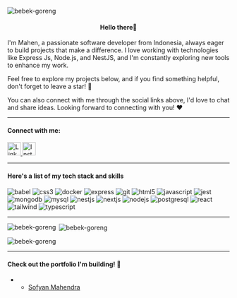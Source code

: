 <p align="left"> <img src="https://komarev.com/ghpvc/?username=bebek-goreng&label=Profile%20views&color=0e75b6&style=flat" alt="bebek-goreng" /> </p>
<h4 align="center">Hello there👋</h4>
<p>I'm Mahen, a passionate software developer from Indonesia, always eager to build projects that make a difference. I love working with technologies like Express Js, Node.js, and NestJS, and I'm constantly exploring new tools to enhance my work.

Feel free to explore my projects below, and if you find something helpful, don't forget to leave a star! 🌟

You can also connect with me through the social links above, I'd love to chat and share ideas. Looking forward to connecting with you! ❤️</p>


---

<h4 align="left">Connect with me:</h4>
<p align="left">
  <a href="https://linkedin.com/in/sofyan-mahendra" target="_blank">
    <img src="https://cdn2.iconfinder.com/data/icons/social-media-2285/512/1_Linkedin_unofficial_colored_svg-48.png" alt="LinkedIn" width="30" height="30"/>
  </a>
  
  <a href="https://instagram.com/bebekbetutuuuuuu" target="_blank">
    <img src="https://cdn2.iconfinder.com/data/icons/social-media-applications/64/social_media_applications_3-instagram-48.png" alt="Instagram" width="30" height="30"/>
  </a>
</p>

---

<h4 align="left">Here's a list of my tech stack and skills</h4>
<p align="left">
  <img src="https://img.shields.io/badge/Babel-F9DC3E?style=for-the-badge&logo=babel&logoColor=black" alt="babel" />
  <img src="https://img.shields.io/badge/CSS3-1572B6?style=for-the-badge&logo=css3&logoColor=white" alt="css3" />
  <img src="https://img.shields.io/badge/Docker-2496ED?style=for-the-badge&logo=docker&logoColor=white" alt="docker" />
  <img src="https://img.shields.io/badge/Express.js-404D59?style=for-the-badge&logo=express&logoColor=white" alt="express" />
  <img src="https://img.shields.io/badge/Git-F05032?style=for-the-badge&logo=git&logoColor=white" alt="git" />
  <img src="https://img.shields.io/badge/HTML5-E34F26?style=for-the-badge&logo=html5&logoColor=white" alt="html5" />
  <img src="https://img.shields.io/badge/JavaScript-F7DF1E?style=for-the-badge&logo=javascript&logoColor=black" alt="javascript" />
  <img src="https://img.shields.io/badge/Jest-C21325?style=for-the-badge&logo=jest&logoColor=white" alt="jest" />
  <img src="https://img.shields.io/badge/MongoDB-4EA94B?style=for-the-badge&logo=mongodb&logoColor=white" alt="mongodb" />
  <img src="https://img.shields.io/badge/MySQL-4479A1?style=for-the-badge&logo=mysql&logoColor=white" alt="mysql" />
  <img src="https://img.shields.io/badge/NestJS-E0234E?style=for-the-badge&logo=nestjs&logoColor=white" alt="nestjs" />
  <img src="https://img.shields.io/badge/Next.js-000000?style=for-the-badge&logo=next.js&logoColor=white" alt="nextjs" />
  <img src="https://img.shields.io/badge/Node.js-339933?style=for-the-badge&logo=node.js&logoColor=white" alt="nodejs" />
  <img src="https://img.shields.io/badge/PostgreSQL-336791?style=for-the-badge&logo=postgresql&logoColor=white" alt="postgresql" />
  <img src="https://img.shields.io/badge/React-20232A?style=for-the-badge&logo=react&logoColor=61DAFB" alt="react" />
  <img src="https://img.shields.io/badge/Tailwind_CSS-38B2AC?style=for-the-badge&logo=tailwind-css&logoColor=white" alt="tailwind" />
  <img src="https://img.shields.io/badge/TypeScript-3178C6?style=for-the-badge&logo=typescript&logoColor=white" alt="typescript" />
</p>

---

<p><img align="left" src="https://github-readme-stats.vercel.app/api/top-langs?username=bebek-goreng&show_icons=true&locale=en&layout=compact" alt="bebek-goreng" /></p>

<p>&nbsp;<img align="center" src="https://github-readme-stats.vercel.app/api?username=bebek-goreng&show_icons=true&locale=en" alt="bebek-goreng" /></p>

<p><img align="center" src="https://github-readme-streak-stats.herokuapp.com/?user=bebek-goreng&" alt="bebek-goreng" /></p>

---

<h4>Check out the portfolio I'm building! 🌟</h4>

- - [Sofyan Mahendra](https://sofyan-mahendra.vercel.app/)

